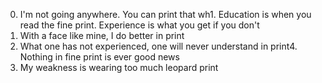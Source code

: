 0. I'm not going anywhere. You can print that wh1. Education is when you read the fine print. Experience is what you get if you don't
2. With a face like mine, I do better in print
3. What one has not experienced, one will never understand in print4. Nothing in fine print is ever good news
5. My weakness is wearing too much leopard print
